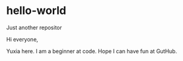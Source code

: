 # hello-world
Just another repositor

Hi everyone,

Yuxia here. I am a beginner at code. Hope I can have fun at GutHub.

